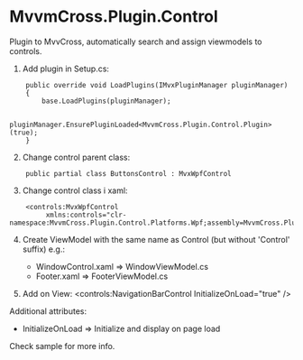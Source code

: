 # MvvmCross.Plugin.Control
Plugin to MvvCross, automatically search and assign viewmodels to controls.

1. Add plugin in Setup.cs:

```
    public override void LoadPlugins(IMvxPluginManager pluginManager)
    {
        base.LoadPlugins(pluginManager);
            
        pluginManager.EnsurePluginLoaded<MvvmCross.Plugin.Control.Plugin>(true);
    }
```

2. Change control parent class:

```      
    public partial class ButtonsControl : MvxWpfControl
``` 

3. Change control class i xaml:   
```
    <controls:MvxWpfControl
         xmlns:controls="clr-namespace:MvvmCross.Plugin.Control.Platforms.Wpf;assembly=MvvmCross.Plugin.Control.Platforms.Wpf"
``` 
4. Create ViewModel with the same name as Control (but without 'Control' suffix) e.g.: 
     - WindowControl.xaml => WindowViewModel.cs 
     - Footer.xaml => FooterViewModel.cs
     
5. Add on View:
<controls:NavigationBarControl InitializeOnLoad="true" />


Additional attributes:
- InitializeOnLoad => Initialize and display on page load


Check sample for more info.
